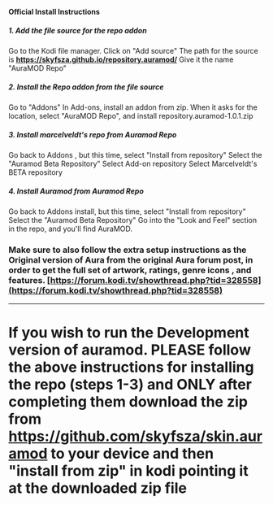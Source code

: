 **Official Install Instructions**

##### 1. Add the file source for the repo addon 

Go to the Kodi file manager. Click on &quot;Add source&quot;
The path for the source is
**https://skyfsza.github.io/repository.auramod/**
Give it the name &quot;AuraMOD Repo&quot;

##### 2. Install the Repo addon  from the file source

Go to &quot;Addons&quot;
In Add-ons, install an addon from zip. When it asks for the location, select &quot;AuraMOD Repo&quot;, and install
repository.auramod-1.0.1.zip

##### 3. Install marcelveldt's repo from Auramod Repo
Go back to Addons , but this time, select &quot;Install from repository&quot;
Select the &quot;Auramod Beta Repository&quot;
Select Add-on repository
Select Marcelveldt's BETA repository

##### 4. Install Auramod from Auramod Repo

Go back to Addons install, but this time, select &quot;Install from repository&quot;
Select the &quot;Auramod Beta Repository&quot;
Go into the &quot;Look and Feel&quot; section in the repo, and you&#39;ll find AuraMOD.

###    Make sure to also follow the  extra setup instructions as the Original version of Aura   from the original Aura forum post, in order to get the full set of artwork, ratings, genre icons ,  and features.  [https://forum.kodi.tv/showthread.php?tid=328558](https://forum.kodi.tv/showthread.php?tid=328558)  

---


 # If you wish to run the Development version of auramod. PLEASE follow the above instructions for installing the repo (steps 1-3) and ONLY after completing them  download the zip from https://github.com/skyfsza/skin.auramod to your device and then "install from zip" in kodi pointing it at the downloaded zip file 
